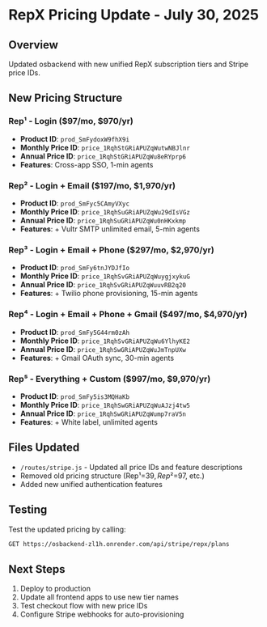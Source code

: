 # RepX Pricing Update - July 30, 2025

## Overview
Updated osbackend with new unified RepX subscription tiers and Stripe price IDs.

## New Pricing Structure

### Rep¹ - Login ($97/mo, $970/yr)
- **Product ID**: `prod_SmFydoxW9fhX9i`
- **Monthly Price ID**: `price_1RqhStGRiAPUZqWutwNBJlnr`
- **Annual Price ID**: `price_1RqhStGRiAPUZqWu8eRYprp6`
- **Features**: Cross-app SSO, 1-min agents

### Rep² - Login + Email ($197/mo, $1,970/yr)
- **Product ID**: `prod_SmFyc5CAmyVXyc`
- **Monthly Price ID**: `price_1RqhSuGRiAPUZqWu29dIsVGz`
- **Annual Price ID**: `price_1RqhSuGRiAPUZqWu0nHKxkmp`
- **Features**: + Vultr SMTP unlimited email, 5-min agents

### Rep³ - Login + Email + Phone ($297/mo, $2,970/yr)
- **Product ID**: `prod_SmFy6tnJYDJfIo`
- **Monthly Price ID**: `price_1RqhSvGRiAPUZqWuygjxykuG`
- **Annual Price ID**: `price_1RqhSvGRiAPUZqWuuvRB2q20`
- **Features**: + Twilio phone provisioning, 15-min agents

### Rep⁴ - Login + Email + Phone + Gmail ($497/mo, $4,970/yr)
- **Product ID**: `prod_SmFy5G44rm0zAh`
- **Monthly Price ID**: `price_1RqhSvGRiAPUZqWu6YlhyKE2`
- **Annual Price ID**: `price_1RqhSwGRiAPUZqWuJmTnpUXw`
- **Features**: + Gmail OAuth sync, 30-min agents

### Rep⁵ - Everything + Custom ($997/mo, $9,970/yr)
- **Product ID**: `prod_SmFy5is3MQHaKb`
- **Monthly Price ID**: `price_1RqhSwGRiAPUZqWuAJzj4tw5`
- **Annual Price ID**: `price_1RqhSwGRiAPUZqWump7raV5n`
- **Features**: + White label, unlimited agents

## Files Updated
- `/routes/stripe.js` - Updated all price IDs and feature descriptions
- Removed old pricing structure (Rep¹=$39, Rep²=$97, etc.)
- Added new unified authentication features

## Testing
Test the updated pricing by calling:
```bash
GET https://osbackend-zl1h.onrender.com/api/stripe/repx/plans
```

## Next Steps
1. Deploy to production
2. Update all frontend apps to use new tier names
3. Test checkout flow with new price IDs
4. Configure Stripe webhooks for auto-provisioning
